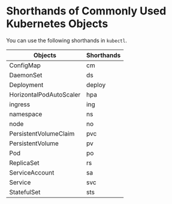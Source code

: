 # Shorthands of Commonly Used Kubernetes Objects

You can use the following shorthands in `kubectl`.

| Objects                 | Shorthands |
|-------------------------|------------|
| ConfigMap               | cm         |
| DaemonSet               | ds         |
| Deployment              | deploy     |
| HorizontalPodAutoScaler | hpa        |
| ingress                 | ing        |
| namespace               | ns         |
| node                    | no         |
| PersistentVolumeClaim   | pvc        |
| PersistentVolume        | pv         |
| Pod                     | po         |
| ReplicaSet              | rs         |
| ServiceAccount          | sa         |
| Service                 | svc        |
| StatefulSet             | sts        |
